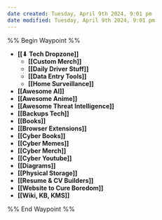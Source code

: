 ```yaml
---
date created: Tuesday, April 9th 2024, 9:01 pm
date modified: Tuesday, April 9th 2024, 9:01 pm
---
```

%% Begin Waypoint %%
- **[[⬇ Tech Dropzone]]**
	- **[[Custom Merch]]**
	- **[[Daily Driver Stuff]]**
	- **[[Data Entry Tools]]**
	- **[[Home Surveillance]]**
- **[[Awesome AI]]**
- **[[Awesome Anime]]**
- **[[Awesome Threat Intelligence]]**
- **[[Backups Tech]]**
- **[[Books]]**
- **[[Browser Extensions]]**
- **[[Cyber Books]]**
- **[[Cyber Memes]]**
- **[[Cyber Merch]]**
- **[[Cyber Youtube]]**
- **[[Diagrams]]**
- **[[Physical Storage]]**
- **[[Resume & CV Builders]]**
- **[[Website to Cure Boredom]]**
- **[[Wiki, KB, KMS]]**

%% End Waypoint %%